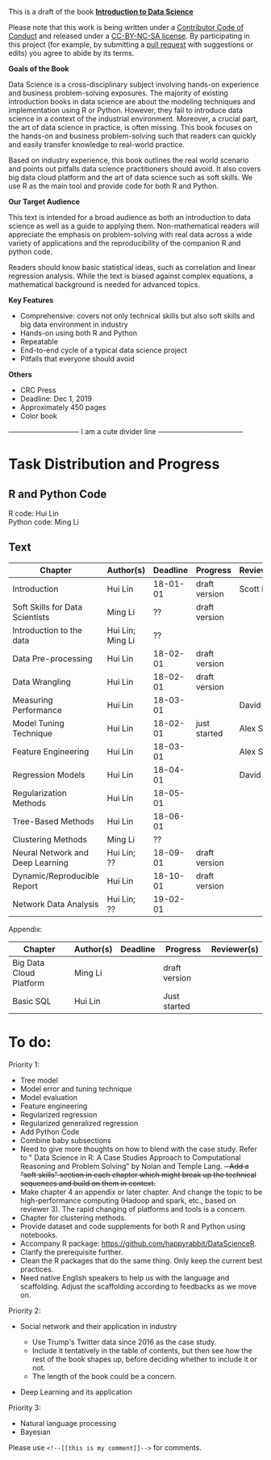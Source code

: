 This is a draft of the book [**Introduction to Data Science**](http://scientistcafe.com/IDS/)

Please note that this work is being written under a [Contributor Code of Conduct](https://github.com/happyrabbit/IntroDataScience/blob/master/CONDUCT.md) and released under a [CC-BY-NC-SA license](https://creativecommons.org/licenses/by-nc-sa/3.0/us/). By participating in this project (for example, by submitting a [pull request](https://github.com/happyrabbit/IntroDataScience/issues) with suggestions or edits) you agree to abide by its terms.


**Goals of the Book**

Data Science is a cross-disciplinary subject involving hands-on experience and business problem-solving exposures. The majority of existing introduction books in data science are about the modeling techniques and implementation using R or Python. However, they fail to introduce data science in a context of the industrial environment. Moreover, a crucial part, the art of data science in practice, is often missing. This book focuses on the hands-on and business problem-solving such that readers can quickly and easily transfer knowledge to real-world practice. 

Based on industry experience, this book outlines the real world scenario and points out pitfalls data science practitioners should avoid. It also covers big data cloud platform and the art of data science such as soft skills. We use R as the main tool and provide code for both R and Python.

**Our Target Audience**

This text is intended for a broad audience as both an introduction to data science as well as a guide to applying them. Non-mathematical readers will appreciate the emphasis on problem-solving with real data across a wide variety of applications and the reproducibility of the companion R and python code.

Readers should know basic statistical ideas, such as correlation and linear regression analysis. While the text is biased against complex equations, a mathematical background is needed for advanced topics.


**Key Features**

- Comprehensive: covers not only technical skills but also soft skills and big data environment in industry
- Hands-on using both R and Python
- Repeatable
- End-to-end cycle of a typical data science project
- Pitfalls that everyone should avoid


**Others**

- CRC Press
- Deadline: Dec 1, 2019
- Approximately 450 pages
- Color book

—————————— I am a cute divider line ————————————

# Task Distribution and Progress

## R and Python Code

R code: Hui Lin  
Python code: Ming Li

## Text

| Chapter | Author(s) | Deadline | Progress | Reviewer(s) |
|---------|-----------|----------|----------|-------------|
| Introduction | Hui Lin | 18-01-01 | draft version |  Scott I  |
| Soft Skills for Data Scientists | Ming Li | ?? | draft version | |
| Introduction to the data | Hui Lin; Ming Li | ?? |    |   |
| Data Pre-processing | Hui Lin | 18-02-01 | draft version |  |
| Data Wrangling | Hui Lin | 18-02-01 | draft version |  |
| Measuring Performance | Hui Lin | 18-03-01|  | David B |
| Model Tuning Technique| Hui Lin | 18-02-01| just started |  Alex S |
| Feature Engineering | Hui Lin | 18-03-01 |  | Alex S|
| Regression Models | Hui Lin | 18-04-01 |  | David B|
| Regularization Methods | Hui Lin | 18-05-01|  |  |
| Tree-Based Methods | Hui Lin| 18-06-01 |  |  |
| Clustering Methods | Ming Li | ?? |  |  |
| Neural Network and Deep Learning | Hui Lin; ?? | 18-09-01 | draft version |  |
| Dynamic/Reproducible Report | Hui Lin | 18-10-01 | draft version |  |
| Network Data Analysis | Hui Lin; ?? | 19-02-01|  |  |

Appendix:

| Chapter | Author(s) | Deadline | Progress | Reviewer(s) |
|---------|-----------|----------|----------|-------------|
| Big Data Cloud Platform | Ming Li |  | draft version |  |  
| Basic SQL | Hui Lin |    | Just started |  |

# To do:

Priority 1: 

- Tree model 
- Model error and tuning technique
- Model evaluation
- Feature engineering
- Regularized regression
- Regularized generalized regression
- Add Python Code
- Combine baby subsections
- Need to give more thoughts on how to blend with the case study. Refer to " Data Science in R: A Case Studies Approach to Computational Reasoning and Problem Solving" by Nolan and Temple Lang.
~~- Add a “soft skills” section in each chapter which might break up the technical sequences and build on them in context.~~
- Make chapter 4 an appendix or later chapter. And change the topic to be high-performance computing (Hadoop and spark, etc., based on reviewer 3). The rapid changing of platforms and tools is a concern. 
- Chapter for clustering methods. 
- Provide dataset and code supplements for both R and Python using notebooks. 
- Accompany R package: https://github.com/happyrabbit/DataScienceR. 
- Clarify the prerequisite further.
- Clean the R packages that do the same thing. Only keep the current best practices.
- Need native English speakers to help us with the language and scaffolding. Adjust the scaffolding according to feedbacks as we move on. 


Priority 2:

- Social network and their application in industry 

    - Use Trump's Twitter data since 2016 as the case study.  
    - Include it tentatively in the table of contents, but then see how the rest of the book shapes up, before deciding whether to include it or not. 
    - The length of the book could be a concern. 
    
- Deep Learning and its application

Priority 3:
    
- Natural language processing
- Bayesian

Please use `<!--[[this is my comment]]-->` for comments.
